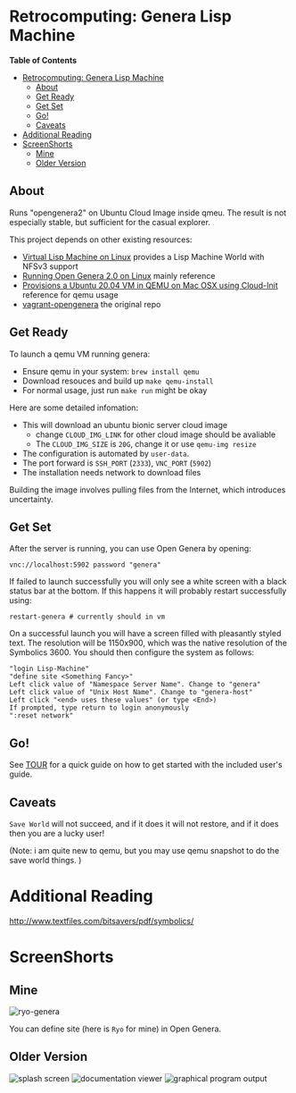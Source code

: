 # Retrocomputing: Genera Lisp Machine

<!-- markdown-toc start - Don't edit this section. Run M-x markdown-toc-refresh-toc -->
**Table of Contents**

- [Retrocomputing: Genera Lisp Machine](#retrocomputing-genera-lisp-machine)
    - [About](#about)
    - [Get Ready](#get-ready)
    - [Get Set](#get-set)
    - [Go!](#go)
    - [Caveats](#caveats)
- [Additional Reading](#additional-reading)
- [ScreenShorts](#screenshorts)
    - [Mine](#mine)
    - [Older Version](#older-version)

<!-- markdown-toc end -->

## About

Runs "opengenera2" on Ubuntu Cloud Image inside qmeu. The result is not especially stable, but sufficient for the casual explorer. 

This project depends on other existing resources:
* [Virtual Lisp Machine on Linux](http://www.jachemich.de/vlm/genera.html)
  provides a Lisp Machine World with NFSv3 support
* [Running Open Genera 2.0 on Linux](https://archives.loomcom.com/genera/genera-install.html)
  mainly reference
* [Provisions a Ubuntu 20.04 VM in QEMU on Mac OSX using Cloud-Init](https://gist.github.com/relyt0925/c761f5b5b3ce5363650ab6444bf7d159)
  reference for qemu usage
* [vagrant-opengenera](https://github.com/ynniv/vagrant-opengenera)
  the original repo

## Get Ready
To launch a qemu VM running genera:

* Ensure qemu in your system: `brew install qemu`
* Download resouces and build up `make qemu-install`
* For normal usage, just run `make run` might be okay

Here are some detailed infomation:
* This will download an ubuntu bionic server cloud image
  * change `CLOUD_IMG_LINK` for other cloud image should be avaliable
  * The `CLOUD_IMG_SIZE` is `20G`, change it or use `qemu-img resize`
* The configuration is automated by `user-data`. 
* The port forward is `SSH_PORT` (`2333`), `VNC_PORT` (`5902`)
* The installation needs network to download files

Building the image involves pulling files from the Internet, which introduces uncertainty. 

## Get Set
After the server is running, you can use Open Genera by opening:

```shell
vnc://localhost:5902 password "genera"
```

If failed to launch successfully you will only see a white screen with a black status bar at the bottom. If this happens it will probably restart successfully using:

```shell
restart-genera # currently should in vm
```

On a successful launch you will have a screen filled with pleasantly styled text. The resolution will be 1150x900, which was the native resolution of the Symbolics 3600. You should then configure the system as follows:

    "login Lisp-Machine"
    "define site <Something Fancy>"
    Left click value of "Namespace Server Name". Change to "genera"
    Left click value of "Unix Host Name". Change to "genera-host"
    Left click "<end> uses these values" (or type <End>)
    If prompted, type return to login anonymously
    ":reset network"
    
## Go!

See [TOUR](TOUR.md) for a quick guide on how to get started with the included user's guide.

## Caveats

```Save World``` will not succeed, and if it does it will not restore, and if it does then you are a lucky user! 

(Note: i am quite new to qemu, but you may use qemu snapshot to do the save world things. )

# Additional Reading

http://www.textfiles.com/bitsavers/pdf/symbolics/

# ScreenShorts
## Mine
![ryo-genera](./screenshots/Ryo-genera.png)

You can define site (here is `Ryo` for mine) in Open Genera.

## Older Version
![splash screen](https://github.com/ynniv/opengenera/raw/master/screenshots/splash%20screen.png)
![documentation viewer](https://github.com/ynniv/opengenera/raw/master/screenshots/document%20examiner.png) 
![graphical program output](https://github.com/ynniv/opengenera/raw/master/screenshots/sample%20program.png)

